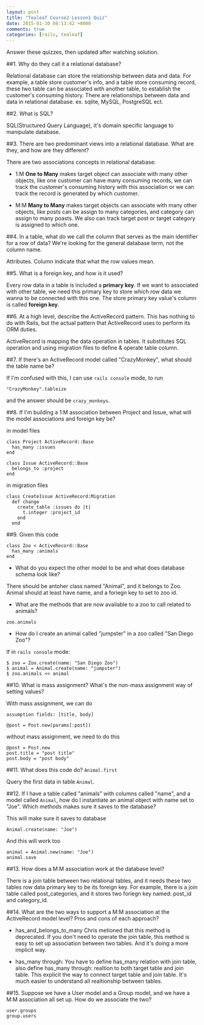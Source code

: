 ```yaml
---
layout: post
title: "Tealeaf Course2 Lesson1 Quiz"
date: 2015-01-30 08:13:42 +0000
comments: true
categories: [rails, tealeaf]
---
```


Answer these quizzes, then updated after watching solution.

##1. Why do they call it a relational database?

  Relational database can store the relationship between data and data. For example, a table store customer's info, and a table store consuming record, these two table can be associated with another table, to establish the customer's consuming history. There are relationships between data and data in relational database. ex. sqlite, MySQL, PostgreSQL ect.

##2. What is SQL?

  SQL(Structured Query Language), it's domain specific language to manipulate database.

<!--more-->

##3. There are two predominant views into a relational database. What are they, and how are they different?

  There are two associations concepts in relational database:

  - 1:M
  **One to Many** makes target object can associate with many other objects, like one customer can have many consuming records, we can track the customer's consuming history with this association or we can track the record is generated by which customer.

  - M:M
  **Many to Many** makes target objects can associate with many other objects, like posts can be assign to many categories, and category can assign to many poasts. We also can track target post or target category is assigned to which one.

##4. In a table, what do we call the column that serves as the main identifier for a row of data? We're looking for the general database term, not the column name.

  Attributes. Column indicate that what the row values mean.

##5. What is a foreign key, and how is it used?

  Every row data in a table is included a **primary key**. If we want to associated with other table, we need this primary key to store which row data we wanna to be connected with this one. The store primary key value's column is called **foreign key**.

##6. At a high level, describe the ActiveRecord pattern. This has nothing to do with Rails, but the actual pattern that ActiveRecord uses to perform its ORM duties.

  ActiveRecord is mapping the data operation in tables. It substitutes SQL operation and using migration files to define & operate table column.

##7. If there's an ActiveRecord model called "CrazyMonkey", what should the table name be?

  If I'm confused with this, I can use `rails console` mode, to run

```
"CrazyMonkey".tableize
```
  and the answer should be `crazy_monkeys`.


##8. If I'm building a 1:M association between Project and Issue, what will the model associations and foreign key be?

  in model files
```
class Project ActiveRecord::Base
  has_many :issues
end

class Issue ActiveRecord::Base
  belongs_to :project
end
```

  in migration files
```
class CreateIssue ActiveRecord:Migration
  def change
    create_table :issues do |t|
      t.integer :project_id
    end
  end
```

##9. Given this code

```
class Zoo < ActiveRecord::Base
  has_many :animals
end
```

  - What do you expect the other model to be and what does database schema look like?
  
  There should be antoher class named "Animal", and it belongs to Zoo. Animal should at least have name, and a foriegn key to set to zoo id.

  - What are the methods that are now available to a zoo to call related to animals?
  
  ```zoo.animals```
  
  - How do I create an animal called "jumpster" in a zoo called "San Diego Zoo"?
  
  If in `rails console` mode:
  
  ```
  $ zoo = Zoo.create(name: "San Diego Zoo")
  $ animal = Animal.create(name: "jumpster")
  $ zoo.animals << animal  
  ```

##10. What is mass assignment? What's the non-mass assignment way of setting values?

With mass assignment, we can do

`assumption fields: [title, body]`
```
@post = Post.new(params[:post])
```

without mass assignment, we need to do this
```
@post = Post.new
post.title = "post title"
post.body = "post body"
```

##11. What does this code do? `Animal.first`

Query the first data in table `Animal`.

##12. If I have a table called "animals" with columns called "name", and a model called `Animal`, how do I instantiate an animal object with name set to "Joe". Which methods makes sure it saves to the database?

This will make sure it saves to database
```
Animal.create(name: "Joe")
```

And this will work too
```
animal = Animal.new(name: "Joe")
animal.save
```

##13. How does a M:M association work at the database level?

  There is a join table between two relational tables, and it needs these two tables row data primary key to be its foreign key. For example, there is a join table called post_categories, and it stores two foriegn key named: post_id and category_id.

##14. What are the two ways to support a M:M association at the ActiveRecord model level? Pros and cons of each approach?

  - has_and_belongs_to_many
  Chris metioned that this method is deprecated. If you don't need to operate the join table, this method is easy to set up association between two tables. And it's doing a more implicit way.

  - has_many through:
  You have to define has_many relation with join table, also define has_many through: realtion to both target table and join table. This explicit the way to connect target table and join table. It's much easier to understand all realtionship between tables.

##15. Suppose we have a User model and a Group model, and we have a M:M association all set up. How do we associate the two?

```
user.groups
group.users
```